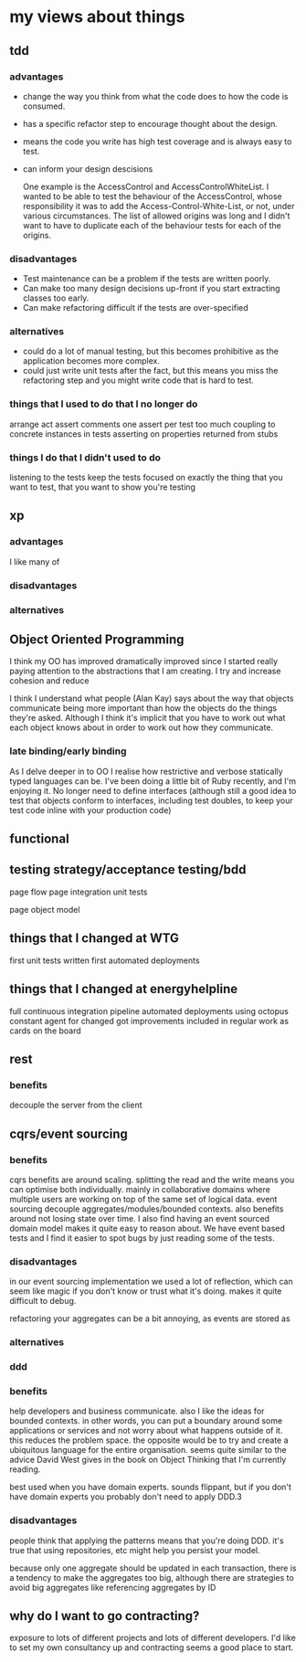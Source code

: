 my views about things
===

tdd
---

### advantages

* change the way you think from what the code does to how the code is consumed.  
* has a specific refactor step to encourage thought about the design.  
* means the code you write has high test coverage and is always easy to test.
* can inform your design descisions

  One example is the AccessControl and AccessControlWhiteList.  I wanted to be able to test the behaviour of the AccessControl, whose responsibility it was to add the Access-Control-White-List, or not, under various circumstances.  The list of allowed origins was long and I didn't want to have to duplicate each of the behaviour tests for each of the origins.

### disadvantages

* Test maintenance can be a problem if the tests are written poorly. 
* Can make too many design decisions up-front if you start extracting classes too early.
* Can make refactoring difficult if the tests are over-specified

### alternatives

* could do a lot of manual testing, but this becomes prohibitive as the application becomes more complex.  
* could just write unit tests after the fact, but this means you miss the refactoring step and you might write code that is hard to test.

### things that I used to do that I no longer do

arrange act assert comments
one assert per test
too much coupling to concrete instances in tests
asserting on properties returned from stubs

### things I do that I didn't used to do

listening to the tests
keep the tests focused on exactly the thing that you want to test, that you want to show you're testing

xp
---

### advantages

I like many of

### disadvantages

### alternatives

## Object Oriented Programming

I think my OO has improved dramatically improved since I started really paying attention to the abstractions that I am creating.  I try and increase cohesion and reduce

I think I understand what people (Alan Kay) says about the way that objects communicate being more important than how the objects do the things they're asked.  Although I think it's implicit that you have to work out what each object knows about in order to work out how they communicate.

### late binding/early binding

As I delve deeper in to OO I realise how restrictive and verbose statically typed languages can be.  I've been doing a little bit of Ruby recently, and I'm enjoying it.  No longer need to define interfaces (although still a good idea to test that objects conform to interfaces, including test doubles, to keep your test code inline with your production code)

## functional

## testing strategy/acceptance testing/bdd

page flow
page
integration
unit tests

page object model

## things that I changed at WTG

first unit tests written
first automated deployments

## things that I changed at energyhelpline

full continuous integration pipeline
automated deployments using octopus
constant agent for changed
got improvements included in regular work as cards on the board

## rest

### benefits

decouple the server from the client

## cqrs/event sourcing

### benefits

cqrs benefits are around scaling.  splitting the read and the write means you can optimise both individually.  mainly in collaborative domains where multiple users are working on top of the same set of logical data.
event sourcing decouple aggregates/modules/bounded contexts.  also benefits around not losing state over time.  I also find having an event sourced domain model makes it quite easy to reason about.  We have event based tests and I find it easier to spot bugs by just reading some of the tests.

### disadvantages

in our event sourcing implementation we used a lot of reflection, which can seem like magic if you don't know or trust what it's doing.  makes it quite difficult to debug.

refactoring your aggregates can be a bit annoying, as events are stored as

### alternatives

### ddd

### benefits

help developers and business communicate.  also I like the ideas for bounded contexts.  in other words, you can put a boundary around some applications or services and not worry about what happens outside of it.  this reduces the problem space.  the opposite would be to try and create a ubiquitous language for the entire organisation.  seems quite similar to the advice David West gives in the book on Object Thinking that I'm currently reading.

best used when you have domain experts.  sounds flippant, but if you don't have domain experts you probably don't need to apply DDD.3

### disadvantages

people think that applying the patterns means that you're doing DDD.  it's true that using repositories, etc might help you persist your model.

because only one aggregate should be updated in each transaction, there is a tendency to make the aggregates too big, although there are strategies to avoid big aggregates like referencing aggregates by ID

## why do I want to go contracting?

exposure to lots of different projects and lots of different developers.  I'd like to set my own consultancy up and contracting seems a good place to start.
